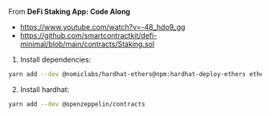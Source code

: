 From **DeFi Staking App: Code Along** 
- https://www.youtube.com/watch?v=-48_hdo9_gg
- https://github.com/smartcontractkit/defi-minimal/blob/main/contracts/Staking.sol

1. Install dependencies:
```bash
yarn add --dev @nomiclabs/hardhat-ethers@npm:hardhat-deploy-ethers ethers @nomiclabs/hardhat-etherscan @nomiclabs/hardhat-waffle chai ethereum-waffle hardhat hardhat-contract-sizer hardhat-deploy hardhat-gas-reporter prettier prettier-plugin-solidity solhint solidity-coverage dotenv @typechain/ethers-v5 @typechain/hardhat @types/chai @types/node ts-node typechain typescript
```
2. Install hardhat:
```bash
yarn add --dev @openzeppelin/contracts
```